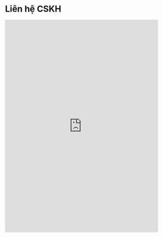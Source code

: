 # Liên hệ CSKH

<script type="text/javascript" src="https://s3.amazonaws.com/assets.freshdesk.com/widget/freshwidget.js"></script>
<style type="text/css" media="screen, projection">
	@import url(https://s3.amazonaws.com/assets.freshdesk.com/widget/freshwidget.css); 
</style> 
<iframe title="Bạn cần hỗ trợ?" class="freshwidget-embedded-form" id="freshwidget-embedded-form" src="https://paykit.freshdesk.com/widgets/feedback_widget/new?&widgetType=embedded&formTitle=B%E1%BA%A1n+c%E1%BA%A7n+h%E1%BB%97+tr%E1%BB%A3%3F&submitTitle=G%E1%BB%ADi+y%C3%AAu+c%E1%BA%A7u&submitThanks=Y%C3%AAu+c%E1%BA%A7u+c%E1%BB%A7a+b%E1%BA%A1n+%C4%91%C3%A3+%C4%91%C6%B0%E1%BB%A3c+g%E1%BB%ADi+th%C3%A0nh+c%C3%B4ng" scrolling="no" height="700px" width="100%" frameborder="0" >
</iframe>